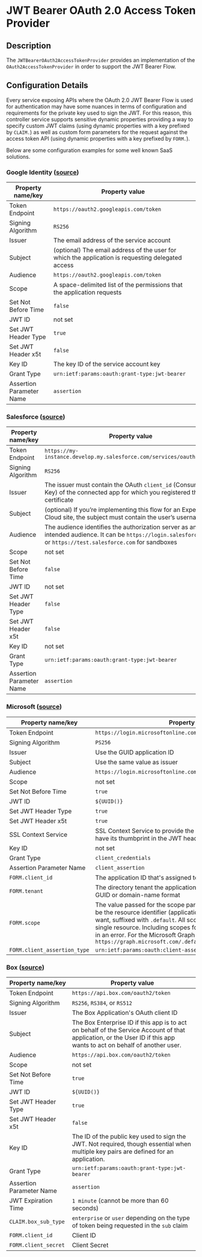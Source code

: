 <!--
  Licensed to the Apache Software Foundation (ASF) under one or more
  contributor license agreements.  See the NOTICE file distributed with
  this work for additional information regarding copyright ownership.
  The ASF licenses this file to You under the Apache License, Version 2.0
  (the "License"); you may not use this file except in compliance with
  the License.  You may obtain a copy of the License at
      http://www.apache.org/licenses/LICENSE-2.0
  Unless required by applicable law or agreed to in writing, software
  distributed under the License is distributed on an "AS IS" BASIS,
  WITHOUT WARRANTIES OR CONDITIONS OF ANY KIND, either express or implied.
  See the License for the specific language governing permissions and
  limitations under the License.
-->

# JWT Bearer OAuth 2.0 Access Token Provider

## Description

The `JWTBearerOAuth2AccessTokenProvider` provides an implementation of the `OAuth2AccessTokenProvider` in order to support
the JWT Bearer Flow.

## Configuration Details

Every service exposing APIs where the OAuth 2.0 JWT Bearer Flow is used for authentication may have some nuances in
terms of configuration and requirements for the private key used to sign the JWT. For this reason, this controller
service supports sensitive dynamic properties providing a way to specify custom JWT claims (using dynamic properties
with a key prefixed by `CLAIM.`) as well as custom form parameters for the request against the access token API
(using dynamic properties with a key prefixed by `FORM.`).

Below are some configuration examples for some well known SaaS solutions.

### Google Identity ([source](https://developers.google.com/identity/protocols/oauth2/service-account#httprest))

| Property name/key | Property value |
| --- | --- |
| Token Endpoint | `https://oauth2.googleapis.com/token` |
| Signing Algorithm | `RS256` |
| Issuer | The email address of the service account |
| Subject | (optional) The email address of the user for which the application is requesting delegated access |
| Audience | `https://oauth2.googleapis.com/token` |
| Scope | A space-delimited list of the permissions that the application requests |
| Set Not Before Time | `false` |
| JWT ID | not set |
| Set JWT Header Type | `true` |
| Set JWT Header x5t | `false` |
| Key ID | The key ID of the service account key |
| Grant Type | `urn:ietf:params:oauth:grant-type:jwt-bearer` |
| Assertion Parameter Name | `assertion` |

### Salesforce ([source](https://help.salesforce.com/s/articleView?id=xcloud.remoteaccess_oauth_jwt_flow.htm&type=5))

| Property name/key | Property value |
| --- | --- |
| Token Endpoint | `https://my-instance.develop.my.salesforce.com/services/oauth2/token` |
| Signing Algorithm | `RS256` |
| Issuer | The issuer must contain the OAuth `client_id` (Consumer Key) of the connected app for which you registered the certificate |
| Subject | (optional) If you’re implementing this flow for an Experience Cloud site, the subject must contain the user’s username |
| Audience | The audience identifies the authorization server as an intended audience. It can be `https://login.salesforce.com` or `https://test.salesforce.com` for sandboxes |
| Scope | not set |
| Set Not Before Time | `false` |
| JWT ID | not set |
| Set JWT Header Type | `false` |
| Set JWT Header x5t | `false` |
| Key ID | not set |
| Grant Type | `urn:ietf:params:oauth:grant-type:jwt-bearer` |
| Assertion Parameter Name | `assertion` |

### Microsoft ([source](https://learn.microsoft.com/en-us/entra/identity-platform/v2-oauth2-client-creds-grant-flow#second-case-access-token-request-with-a-certificate))

| Property name/key | Property value |
| --- | --- |
| Token Endpoint | `https://login.microsoftonline.com/<tenantId>/oauth2/v2.0/token` |
| Signing Algorithm | `PS256` |
| Issuer | Use the GUID application ID |
| Subject | Use the same value as issuer |
| Audience | `https://login.microsoftonline.com/<tenantId>/oauth2/v2.0/token` |
| Scope | not set |
| Set Not Before Time | `true` |
| JWT ID | `${UUID()}` |
| Set JWT Header Type | `true` |
| Set JWT Header x5t | `true` |
| SSL Context Service | SSL Context Service to provide the public certificate in order to have its thumbprint in the JWT header |
| Key ID | not set |
| Grant Type | `client_credentials` |
| Assertion Parameter Name | `client_assertion` |
| `FORM.client_id` | The application ID that's assigned to your app |
| `FORM.tenant` | The directory tenant the application plans to operate against, in GUID or domain-name format |
| `FORM.scope` | The value passed for the scope parameter in this request should be the resource identifier (application ID URI) of the resource you want, suffixed with `.default`. All scopes included must be for a single resource. Including scopes for multiple resources will result in an error. For the Microsoft Graph example, the value is `https://graph.microsoft.com/.default` |
| `FORM.client_assertion_type` | `urn:ietf:params:oauth:client-assertion-type:jwt-bearer` |

### Box ([source](https://developer.box.com/guides/authentication/jwt/without-sdk/#3-create-jwt-assertion))

| Property name/key | Property value |
| --- | --- |
| Token Endpoint | `https://api.box.com/oauth2/token` |
| Signing Algorithm | `RS256`, `RS384`, or `RS512` |
| Issuer | The Box Application's OAuth client ID |
| Subject | The Box Enterprise ID if this app is to act on behalf of the Service Account of that application, or the User ID if this app wants to act on behalf of another user. |
| Audience | `https://api.box.com/oauth2/token` |
| Scope | not set |
| Set Not Before Time | `true` |
| JWT ID | `${UUID()}` |
| Set JWT Header Type | `true` |
| Set JWT Header x5t | `false` |
| Key ID | The ID of the public key used to sign the JWT. Not required, though essential when multiple key pairs are defined for an application. |
| Grant Type | `urn:ietf:params:oauth:grant-type:jwt-bearer` |
| Assertion Parameter Name | `assertion` |
| JWT Expiration Time | `1 minute` (cannot be more than 60 seconds) |
| `CLAIM.box_sub_type` | `enterprise` or `user` depending on the type of token being requested in the `sub` claim |
| `FORM.client_id` | Client ID |
| `FORM.client_secret` | Client Secret |
